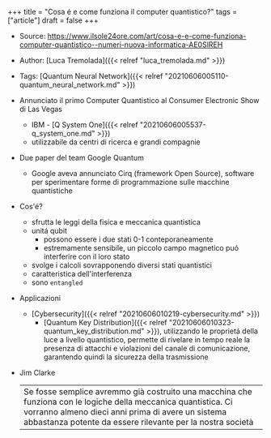 +++
title = "Cosa é e come funziona il computer quantistico?"
tags = ["article"]
draft = false
+++

-   Source: <https://www.ilsole24ore.com/art/cosa-e-e-come-funziona-computer-quantistico--numeri-nuova-informatica-AE0SlREH>
-   Author: [Luca Tremolada]({{< relref "luca_tremolada.md" >}})
-   Tags: [Quantum Neural Network]({{< relref "20210606005110-quantum_neural_network.md" >}})

-   Annunciato il primo Computer Quantistico al Consumer Electronic Show di Las Vegas
    -   IBM - [Q System One]({{< relref "20210606005537-q_system_one.md" >}})
    -   utilizzabile da centri di ricerca e grandi compagnie
-   Due paper del team Google Quantum
    -   Google aveva annunciato Cirq (framework Open Source), software per sperimentare forme di programmazione sulle macchine quantistiche

-   Cos'é?
    -   sfrutta le leggi della fisica e meccanica quantistica
    -   unitá qubit
        -   possono essere i due stati 0-1 conteporaneamente
        -   estremamente sensibile, un piccolo campo magnetico puó interferire con il loro stato
    -   svolge i calcoli sovrapponendo diversi stati quantistici
    -   caratteristica dell'interferenza
    -   sono `entangled`

-   Applicazioni
    -   [Cybersecurity]({{< relref "20210606010219-cybersecurity.md" >}})
        -   [Quantum Key Distribution]({{< relref "20210606010323-quantum_key_distribution.md" >}}), utilizzando le proprietá della luce a livello quantistico, permette di rivelare in tempo reale la presenza di attacchi e violazioni del canale di comunicazione, garantendo quindi la sicurezza della trasmissione

-   Jim Clarke

    |                                                                                                                                                                                                                                    |
    |------------------------------------------------------------------------------------------------------------------------------------------------------------------------------------------------------------------------------------|
    | Se fosse semplice avremmo già costruito una macchina che funziona con le logiche della meccanica quantistica. Ci vorranno almeno dieci anni prima di avere un sistema abbastanza potente da essere rilevante per la nostra società |

